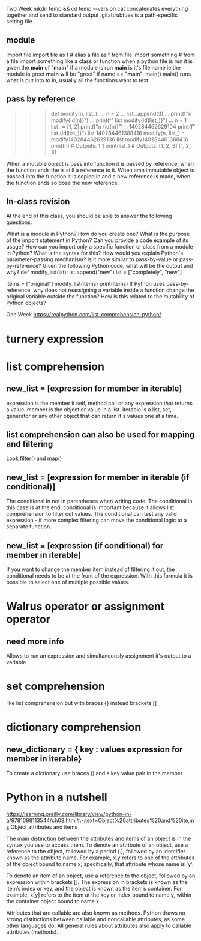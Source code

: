 Two Week
 mkdir temp && cd temp
 <program> --version
 cat concatenates everything together and send to standard output
 .gitattrubtues is a path-specific setting file.
## module
 import file
 import file as f # alias a file as f
 from file import something # from a file import something like a class or function
 when a python file is run it is given the __main__ of "__main__" if a module is run __main__ is it's file name ie the module is greet __main__ will be "greet"
 if name == "__main__":
    main()
 main() runs what is put into to in, usually all the functions want to text.
## pass by reference
>>> def modify(n, list_):
...    n = 2
...    list_.append(3)
...    print(f"n modify{id(n)}")
...    print(f" list modify{id(list_)}")
... 
>>> n = 1
>>> list_ = [1, 2]
>>> print(f"n {id(n)}")
n 140284462629104
>>> print(f" list {id(list_)}")
 list 140284461388416
>>> modify(n, list_)
n modify140284462629136
 list modify140284461388416
>>> print(n) # Outputs: 1
1
>>> print(list_) # Outputs: [1, 2, 3]
[1, 2, 3]

 When a mutable object is pass into function it is passed by reference, when the function ends the is still a reference to it. When amn immutable object is passed into the function it is copied in and a new reference is made, when the function ends so dose the new reference.

## In-class revision
 At the end of this class, you should be able to answer the following questions:

 What is a module in Python? How do you create one?
 What is the purpose of the import statement in Python? Can you provide a code example of its usage?
 How can you import only a specific function or class from a module in Python? What is the syntax for this?
 How would you explain Python's parameter-passing mechanism? Is it more similar to pass-by-value or pass-by-reference?
 Given the following Python code, what will be the output and why?
 def modify_list(lst):
    lst.append("new")
    lst = ["completely", "new"]

 items = ["original"]
 modify_list(items)
 print(items)
 If Python uses pass-by-reference, why does not reassigning a variable inside a function change the original variable outside the function? How is this related to the mutability of Python objects?

One Week
https://realpython.com/list-comprehension-python/
# turnery expression
# list comprehension
## new_list = [expression for member in iterable]
 expression is the member it self, method call or any 
expression that returns a value.
 member is the object or value in a list.
 iterable is a list, set, generator or any other object that can return it's values one at a time.

## list comprehension can also be used for mapping and filtering
 Look filter() and map()

## new_list = [expression for member in iterable (if conditional)]
 The conditional in not in parentheses when writing code. 
 The conditional in this case is at the end. 
 conditional is important because it allows list comprehension to filter out values.
 The conditional can test any valid expression - if more complex filtering can move the conditional logic to a separate function.

## new_list = [expression (if conditional) for member in iterable]
 If you want to change the member item instead of filtering it out, the conditional needs to be at the front of the expression.
 With this formula it is possible to select one of multiple possible values.

# Walrus operator or assignment operator
## need more info
 Allows to run an expression and simultaneously assignment it's output to a variable

# set comprehension 
 like list comprehension but with braces {} instead brackets []

# dictionary comprehension
## new_dictionary = { key : values expression for member in iterable}  
 To create a dictionary use braces () and a key value pair in the member

# Python in a nutshell
https://learning.oreilly.com/library/view/python-in-a/9781098113544/ch03.html#:-:text=Object%20attributes%20and%20ite,ms
 Object attributes and items

The main distinction between the attributes and items of an object is in the syntax you use to access them. To denote an attribute of an object, use a reference to the object, followed by a period (.), followed by an identifier known as the attribute name. For example, x.y refers to one of the attributes of the object bound to name x; specifically, that attribute whose name is 'y'.

To denote an item of an object, use a reference to the object, followed by an expression within brackets []. The expression in brackets is known as the item’s index or key, and the object is known as the item’s container. For example, x[y] refers to the item at the key or index bound to name y, within the container object bound to name x.

Attributes that are callable are also known as methods. Python draws no strong distinctions between callable and noncallable attributes, as some other languages do. All general rules about attributes also apply to callable attributes (methods).

